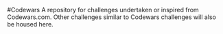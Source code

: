 #Codewars
A repository for challenges undertaken or inspired from Codewars.com.
Other challenges similar to Codewars challenges will also be housed here.

